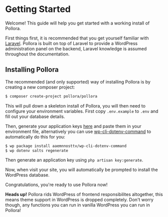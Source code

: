 # Getting Started

Welcome! This guide will help you get started with a working install of Pollora.

First things first, it is recommended that you get yourself familiar with [Laravel](https://laravel.com/docs/10.x/). Pollora is built on top of Laravel to provide a WordPress administration panel on the backend, Laravel knowledge is assumed throughout the documentation.

## Installing Pollora

The recommended (and only supported) way of installing Pollora is by creating a new composer project:

```bash
$ composer create-project pollora/pollora
```

This will pull down a skeleton install of Pollora, you will then need to configure your environment variables. First copy `.env.example` to `.env` and fill out your database details.

Then, generate your application keys [here](https://roots.io/salts.html) and paste them in your environment file, alternatively you can use [wp-cli-dotenv-command](https://github.com/aaemnnosttv/wp-cli-dotenv-command) to automatically do this for you:

```bash
$ wp package install aaemnnosttv/wp-cli-dotenv-command
$ wp dotenv salts regenerate
```

Then generate an application key using `php artisan key:generate`.

Now, when visit your site, you will automatically be prompted to install the WordPress database.

Congratulations, you're ready to use Pollora now!

<div class="alert alert-info" role="alert"><strong>Heads up!</strong> Pollora rids WordPress of frontend responsibilites altogether, this means theme support in WordPress is dropped completely. Don't worry though, any functions you can run in vanilla WordPress you can run in Pollora!</div>
